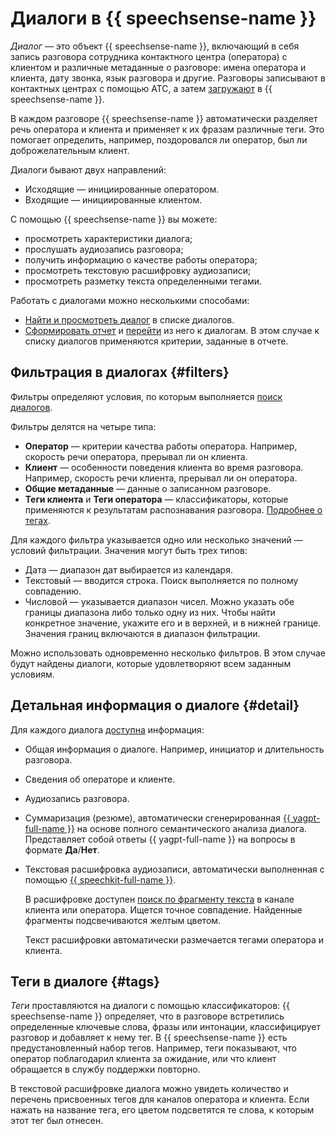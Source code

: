 # Диалоги в {{ speechsense-name }}

_Диалог_ — это объект {{ speechsense-name }}, включающий в себя запись разговора сотрудника контактного центра (оператора) с клиентом и различные метаданные о разговоре: имена оператора и клиента, дату звонка, язык разговора и другие. Разговоры записывают в контактных центрах с помощью АТС, а затем [загружают](../operations/data/upload-data.md) в {{ speechsense-name }}.

В каждом разговоре {{ speechsense-name }} автоматически разделяет речь оператора и клиента и применяет к их фразам различные теги. Это помогает определить, например, поздоровался ли оператор, был ли доброжелательным клиент.

Диалоги бывают двух направлений:

* Исходящие — инициированные оператором.
* Входящие — инициированные клиентом.

С помощью {{ speechsense-name }} вы можете:

* просмотреть характеристики диалога;
* прослушать аудиозапись разговора;
* получить информацию о качестве работы оператора;
* просмотреть текстовую расшифровку аудиозаписи;
* просмотреть разметку текста определенными тегами.

Работать с диалогами можно несколькими способами:

* [Найти и просмотреть диалог](../operations/data/manage-dialogs.md) в списке диалогов.
* [Сформировать отчет](../operations/data/manage-reports.md) и [перейти](../operations/data/manage-reports.md#go-to-a-dialog) из него к диалогам. В этом случае к списку диалогов применяются критерии, заданные в отчете.

## Фильтрация в диалогах {#filters}

Фильтры определяют условия, по которым выполняется [поиск диалогов](../operations/data/manage-dialogs.md#filters-dialogs).

Фильтры делятся на четыре типа:

* **Оператор** — критерии качества работы оператора. Например, скорость речи оператора, прерывал ли он клиента.
* **Клиент** — особенности поведения клиента во время разговора. Например, скорость речи клиента, прерывал ли он оператора.
* **Общие метаданные** — данные о записанном разговоре.
* **Теги клиента** и **Теги оператора** — классификаторы, которые применяются к результатам распознавания разговора. [Подробнее о тегах](#tags).

Для каждого фильтра указывается одно или несколько значений — условий фильтрации. Значения могут быть трех типов:

* Дата — диапазон дат выбирается из календаря.
* Текстовый — вводится строка. Поиск выполняется по полному совпадению.
* Числовой — указывается диапазон чисел. Можно указать обе границы диапазона либо только одну из них. Чтобы найти конкретное значение, укажите его и в верхней, и в нижней границе. Значения границ включаются в диапазон фильтрации.

Можно использовать одновременно несколько фильтров. В этом случае будут найдены диалоги, которые удовлетворяют всем заданным условиям.

## Детальная информация о диалоге {#detail}

Для каждого диалога [доступна](../operations/data/manage-dialogs.md#view-dialog) информация:

* Общая информация о диалоге. Например, инициатор и длительность разговора.
* Сведения об операторе и клиенте.
* Аудиозапись разговора.
* Суммаризация (резюме), автоматически сгенерированная [{{ yagpt-full-name }}](../../yandexgpt/) на основе полного семантического анализа диалога. Представляет собой ответы {{ yagpt-full-name }} на вопросы в формате **Да**/**Нет**.
* Текстовая расшифровка аудиозаписи, автоматически выполненная с помощью [{{ speechkit-full-name }}](../../speechkit/).

    В расшифровке доступен [поиск по фрагменту текста](../operations/data/manage-dialogs.md#find-dialogs) в канале клиента или оператора. Ищется точное совпадение. Найденные фрагменты подсвечиваются желтым цветом.

    Текст расшифровки автоматически размечается тегами оператора и клиента.

## Теги в диалоге {#tags}

_Теги_ проставляются на диалоги с помощью классификаторов: {{ speechsense-name }} определяет, что в разговоре встретились определенные ключевые слова, фразы или интонации, классифицирует разговор и добавляет к нему тег. В {{ speechsense-name }} есть предустановленный набор тегов. Например, теги показывают, что оператор поблагодарил клиента за ожидание, или что клиент обращается в службу поддержки повторно.

В текстовой расшифровке диалога можно увидеть количество и перечень присвоенных тегов для каналов оператора и клиента. Если нажать на название тега, его цветом подсветятся те слова, к которым этот тег был отнесен.
